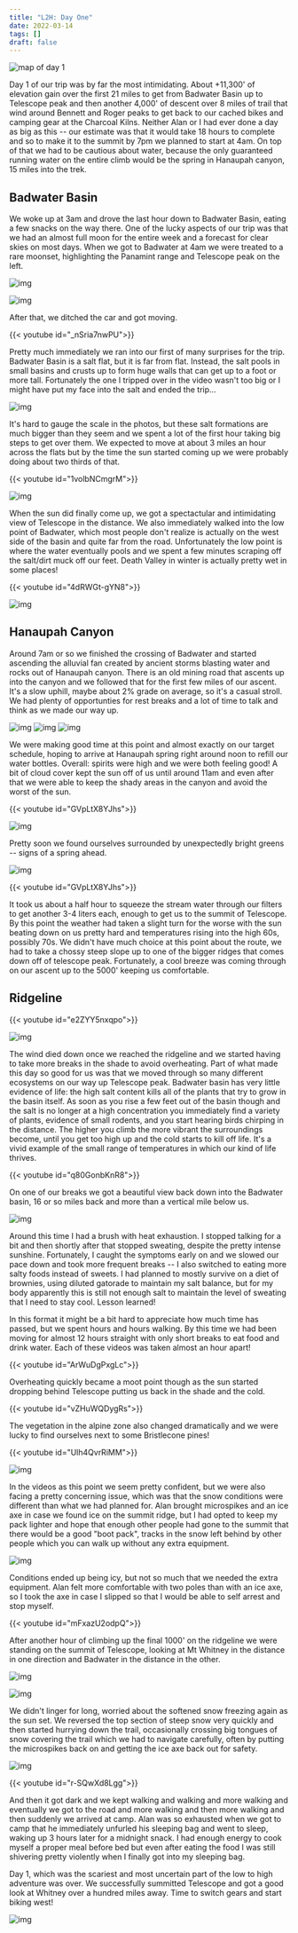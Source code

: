 ```yaml
---
title: "L2H: Day One"
date: 2022-03-14
tags: []
draft: false
---
```


![map of day 1](/static/maps/l2h/day1.png)

Day 1 of our trip was by far the most intimidating. About +11,300' of elevation gain over the first 21 miles to get from Badwater Basin up to Telescope peak and then another 4,000' of descent over 8 miles of trail that wind around Bennett and Roger peaks to get back to our cached bikes and camping gear at the Charcoal Kilns. Neither Alan or I had ever done a day as big as this -- our estimate was that it would take 18 hours to complete and so to make it to the summit by 7pm we planned to start at 4am. On top of that we had to be cautious about water, because the only guaranteed running water on the entire climb would be the spring in Hanaupah canyon, 15 miles into the trek.

## Badwater Basin

We woke up at 3am and drove the last hour down to Badwater Basin, eating a few snacks on the way there. One of the lucky aspects of our trip was that we had an almost full moon for the entire week and a forecast for clear skies on most days. When we got to Badwater at 4am we were treated to a rare moonset, highlighting the Panamint range and Telescope peak on the left.

![img](/static/l2h/day0/IMG_0235.png)

![img](/static/l2h/day0/IMG_0236.png)

After that, we ditched the car and got moving.

{{< youtube id="_nSria7nwPU">}}<space>

Pretty much immediately we ran into our first of many surprises for the trip. Badwater Basin is a salt flat, but it is far from flat. Instead, the salt pools in small basins and crusts up to form huge walls that can get up to a foot or more tall. Fortunately the one I tripped over in the video wasn't too big or I might have put my face into the salt and ended the trip... 

![img](/static/l2h/day0/IMG_0239.png)

It's hard to gauge the scale in the photos, but these salt formations are much bigger than they seem and we spent a lot of the first hour taking big steps to get over them. We expected to move at about 3 miles an hour across the flats but by the time the sun started coming up we were probably doing about two thirds of that. 

{{< youtube id="1volbNCmgrM">}}<space>

![img](/static/l2h/day0/IMG_0241.png)

When the sun did finally come up, we got a spectactular and intimidating view of Telescope in the distance. We also immediately walked into the low point of Badwater, which most people don't realize is actually on the west side of the basin and quite far from the road. Unfortunately the low point is where the water eventually pools and we spent a few minutes scraping off the salt/dirt muck off our feet. Death Valley in winter is actually pretty wet in some places!
 
{{< youtube id="4dRWGt-gYN8">}}<space>

![img](/static/l2h/day0/IMG_0243.png)

## Hanaupah Canyon

Around 7am or so we finished the crossing of Badwater and started ascending the alluvial fan created by ancient storms blasting water and rocks out of Hanaupah canyon. There is an old mining road that ascents up into the canyon and we followed that for the first few miles of our ascent. It's a slow uphill, maybe about 2% grade on average, so it's a casual stroll. We had plenty of opportunties for rest breaks and a lot of time to talk and think as we made our way up. 

![img](/static/l2h/day0/IMG_0247.png)
![img](/static/l2h/day0/IMG_0248.png)
![img](/static/l2h/day0/IMG_0249.png)

We were making good time at this point and almost exactly on our target schedule, hoping to arrive at Hanaupah spring right around noon to refill our water bottles. Overall: spirits were high and we were both feeling good! A bit of cloud cover kept the sun off of us until around 11am and even after that we were able to keep the shady areas in the canyon and avoid the worst of the sun.

{{< youtube id="GVpLtX8YJhs">}}<space>

![img](/static/l2h/day0/IMG_0250.png)

Pretty soon we found ourselves surrounded by unexpectedly bright greens -- signs of a spring ahead.

![img](/static/l2h/day0/IMG_0254.png)

{{< youtube id="GVpLtX8YJhs">}}<space>

It took us about a half hour to squeeze the stream water through our filters to get another 3-4 liters each, enough to get us to the summit of Telescope. By this point the weather had taken a slight turn for the worse with the sun beating down on us pretty hard and temperatures rising into the high 60s, possibly 70s. We didn't have much choice at this point about the route, we had to take a chossy steep slope up to one of the bigger ridges that comes down off of telescope peak. Fortunately, a cool breeze was coming through on our ascent up to the 5000' keeping us comfortable.

## Ridgeline

{{< youtube id="e2ZYY5nxqpo">}}<space>

![img](/static/l2h/day0/IMG_0258.png)

The wind died down once we reached the ridgeline and we started having to take more breaks in the shade to avoid overheating. Part of what made this day so good for us was that we moved through so many different ecosystems on our way up Telescope peak. Badwater basin has very little evidence of life: the high salt content kills all of the plants that try to grow in the basin itself. As soon as you rise a few feet out of the basin though and the salt is no longer at a high concentration you immediately find a variety of plants, evidence of small rodents, and you start hearing birds chirping in the distance. The higher you climb the more vibrant the surroundings become, until you get too high up and the cold starts to kill off life. It's a vivid example of the small range of temperatures in which our kind of life thrives.

{{< youtube id="q80GonbKnR8">}}<space>

On one of our breaks we got a beautiful view back down into the Badwater basin, 16 or so miles back and more than a vertical mile below us. 

![img](/static/l2h/day0/IMG_0263.png)

Around this time I had a brush with heat exhaustion. I stopped talking for a bit and then shortly after that stopped sweating, despite the pretty intense sunshine. Fortunately, I caught the symptoms early on and we slowed our pace down and took more frequent breaks -- I also switched to eating more salty foods instead of sweets. I had planned to mostly survive on a diet of brownies, using diluted gatorade to maintain my salt balance, but for my body apparently this is still not enough salt to maintain the level of sweating that I need to stay cool. Lesson learned! 

In this format it might be a bit hard to appreciate how much time has passed, but we spent hours and hours walking. By this time we had been moving for almost 12 hours straight with only short breaks to eat food and drink water. Each of these videos was taken almost an hour apart!

{{< youtube id="ArWuDgPxgLc">}}<space>

Overheating quickly became a moot point though as the sun started dropping behind Telescope putting us back in the shade and the cold.

{{< youtube id="vZHuWQDygRs">}}<space>

The vegetation in the alpine zone also changed dramatically and we were lucky to find ourselves next to some Bristlecone pines!

{{< youtube id="Ulh4QvrRiMM">}}<space>

![img](/static/l2h/day0/IMG_0263.png)

In the videos as this point we seem pretty confident, but we were also facing a pretty concerning issue, which was that the snow conditions were different than what we had planned for. Alan brought microspikes and an ice axe in case we found ice on the summit ridge, but I had opted to keep my pack lighter and hope that enough other people had gone to the summit that there would be a good "boot pack", tracks in the snow left behind by other people which you can walk up without any extra equipment. 

![img](/static/l2h/day0/PXL_20220315_012408403.jpg)

Conditions ended up being icy, but not so much that we needed the extra equipment. Alan felt more comfortable with two poles than with an ice axe, so I took the axe in case I slipped so that I would be able to self arrest and stop myself. 

{{< youtube id="mFxazU2odpQ">}}<space>

After another hour of climbing up the final 1000' on the ridgeline we were standing on the summit of Telescope, looking at Mt Whitney in the distance in one direction and Badwater in the distance in the other. 
 
![img](/static/l2h/day0/IMG_0272.png)

![img](/static/l2h/day0/IMG_0273.png)

We didn't linger for long, worried about the softened snow freezing again as the sun set. We reversed the top section of steep snow very quickly and then started hurrying down the trail, occasionally crossing big tongues of snow covering the trail which we had to navigate carefully, often by putting the microspikes back on and getting the ice axe back out for safety.

![img](/static/l2h/day0/IMG_0277.png)

{{< youtube id="r-SQwXd8Lgg">}}<space>

And then it got dark and we kept walking and walking and more walking and eventually we got to the road and more walking and then more walking and then suddenly we arrived at camp. Alan was so exhausted when we got to camp that he immediately unfurled his sleeping bag and went to sleep, waking up 3 hours later for a midnight snack. I had enough energy to cook myself a proper meal before bed but even after eating the food I was still shivering pretty violently when I finally got into my sleeping bag.

Day 1, which was the scariest and most uncertain part of the low to high adventure was over. We successfully summitted Telescope and got a good look at Whitney over a hundred miles away. Time to switch gears and start biking west!

![img](/static/l2h/day0/IMG_0279.png)